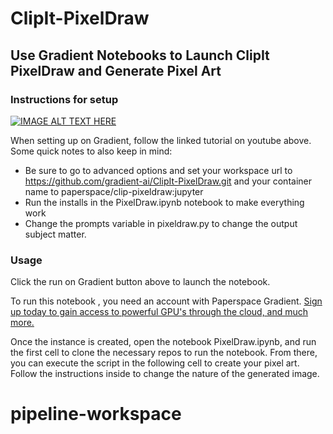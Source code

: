 # ClipIt-PixelDraw

## Use Gradient Notebooks to Launch ClipIt PixelDraw and Generate Pixel Art

### Instructions for setup

[![IMAGE ALT TEXT HERE](https://img.youtube.com/vi/Z_9iGP9fsDk/0.jpg)](https://www.youtube.com/watch?v=Z_9iGP9fsDk)

When setting up on Gradient, follow the linked tutorial on youtube above. Some quick notes to also keep in mind:
- Be sure to go to advanced options and set your workspace url to https://github.com/gradient-ai/ClipIt-PixelDraw.git and your container name to paperspace/clip-pixeldraw:jupyter
- Run the installs in the PixelDraw.ipynb notebook to make everything work
- Change the prompts variable in pixeldraw.py to change the output subject matter. 

### Usage

Click the run on Gradient button above to launch the notebook.

To run this notebook , you need an account with Paperspace Gradient. [Sign up today to gain access to powerful GPU's through the cloud, and much more.](https://gradient.run/)

Once the instance is created, open the notebook PixelDraw.ipynb, and run the first cell to clone the necessary repos to run the notebook. From there, you can execute the script in the following cell to create your pixel art. Follow the instructions inside to change the nature of the generated image. 




# pipeline-workspace
